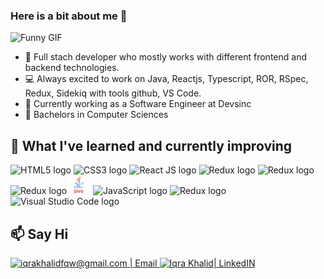 ### Here is a bit about me 👋
  <img src="https://media.giphy.com/media/2IudUHdI075HL02Pkk/giphy.gif" alt="Funny GIF" height="300" width="600">

- 🔭 Full stach developer who mostly works with different frontend and backend technologies.
- 💻 Always excited to work on Java, Reactjs, Typescript, ROR, RSpec, Redux, Sidekiq with tools github, VS Code.
- 👩‍ Currently working as a Software Engineer at Devsinc
- 📝 Bachelors in Computer Sciences

## 🔭 What I've learned and currently improving
<div>
  <img src="https://img.shields.io/badge/HTML5-282C34?logo=html5&logoColor=E34F26" alt="HTML5 logo" title="HTML5" height="30" />
  <img src="https://img.shields.io/badge/CSS3-282C34?logo=css3&logoColor=1572B6" alt="CSS3 logo" title="CSS3" height="30" />
  <img src="https://img.shields.io/badge/React JS-282C34?logo=react&logoColor=61DAFB" alt="React JS logo" title="React JS" height="30" />
  <img src="https://img.shields.io/badge/Redux-282C34?logo=redux&logoColor=764ABC" alt="Redux logo" title="Redux" height="30" />
  <img src="https://img.shields.io/badge/Ruby%20on%20Rails-D30001.svg?style=for-the-badge&logo=Ruby-on-Rails&logoColor=white" alt="Redux logo" title="Redux" height="30" />
  <img src="https://img.shields.io/badge/TypeScript-3178C6.svg?style=for-the-badge&logo=TypeScript&logoColor=white" alt="Redux logo" title="Redux" height="30" />
  <img src="https://github.com/devicons/devicon/blob/master/icons/java/java-original-wordmark.svg" title="Java" alt="Java" width="30" height="30"/>&nbsp;
  <img src="https://img.shields.io/badge/JavaScript-282C34?logo=javascript&logoColor=F7DF1E" alt="JavaScript logo" title="JavaScript" height="30" />

  <img src="https://img.shields.io/badge/GitHub-181717.svg?style=for-the-badge&logo=GitHub&logoColor=white" alt="Redux logo" title="Redux" height="30" />
  <img src="https://img.shields.io/badge/VS%20Code-282C34?logo=visual-studio-code&logoColor=007ACC" alt="Visual Studio Code logo" title="Visual Studio Code" height="30" />
</div>

## 📫 Say Hi
<a href="mailto:iqrakhalidfqw@gmail.com">
<img  alt="iqrakhalidfqw@gmail.com | Email" src="https://img.shields.io/badge/gmail-%231DA1F2.svg?&style=for-the-badge&logo=gmail&logoColor=white&color=B23121" />
</a>
 <a href="https://www.linkedin.com/in/iqra-khalid-386291199">
<img alt="Iqra Khalid| LinkedIN"  src="https://img.shields.io/badge/linkedin-%230077B5.svg?&style=for-the-badge&logo=linkedin&logoColor=white" />
</a>
